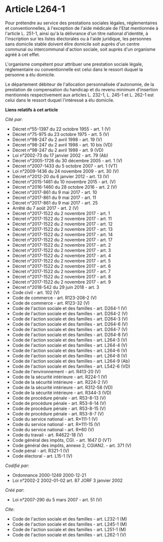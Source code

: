 # Article L264-1

Pour prétendre au service des prestations sociales légales, réglementaires et conventionnelles, à l'exception de l'aide
médicale de l'Etat mentionnée à l'article L. 251-1, ainsi qu'à la délivrance d'un titre national d'identité, à l'inscription
sur les listes électorales ou à l'aide juridique, les personnes sans domicile stable doivent élire domicile soit auprès d'un
centre communal ou intercommunal d'action sociale, soit auprès d'un organisme agréé à cet effet.

L'organisme compétent pour attribuer une prestation sociale légale, réglementaire ou conventionnelle est celui dans le
ressort duquel la personne a élu domicile.

Le département débiteur de l'allocation personnalisée d'autonomie, de la prestation de compensation du handicap et du revenu
minimum d'insertion mentionnés respectivement aux articles L. 232-1, L. 245-1 et L. 262-1 est celui dans le ressort duquel
l'intéressé a élu domicile.

**Liens relatifs à cet article**

_Cité par_:

  - Décret n°55-1397 du 22 octobre 1955 - art. 1 (V)
  - Décret n°75-975 du 23 octobre 1975 - art. 5 (V)
  - Décret n°98-247 du 2 avril 1998 - art. 19 (V)
  - Décret n°98-247 du 2 avril 1998 - art. 10 bis (VD)
  - Décret n°98-247 du 2 avril 1998 - art. 9 (VD)
  - Loi n°2002-73 du 17 janvier 2002 - art. 79 (Ab)
  - Décret n°2005-1726 du 30 décembre 2005 - art. 1 (V)
  - Décret n°2007-1433 du 5 octobre 2007 - art. 1 (VT)
  - Loi n°2009-1436 du 24 novembre 2009 - art. 30 (V)
  - Décret n°2012-20 du 6 janvier 2012 - art. 13 (V)
  - Décret n°2015-1461 du 10 novembre 2015 - art. (V)
  - Décret n°2016-1460 du 28 octobre 2016 - art. 2 (V)
  - Décret n°2017-861 du 9 mai 2017 - art. 10
  - Décret n°2017-861 du 9 mai 2017 - art. 11
  - Décret n°2017-861 du 9 mai 2017 - art. 25
  - Arrêté du 7 août 2017 - art. 2 (V)
  - Décret n°2017-1522 du 2 novembre 2017 - art. 1
  - Décret n°2017-1522 du 2 novembre 2017 - art. 11
  - Décret n°2017-1522 du 2 novembre 2017 - art. 12
  - Décret n°2017-1522 du 2 novembre 2017 - art. 13
  - Décret n°2017-1522 du 2 novembre 2017 - art. 14
  - Décret n°2017-1522 du 2 novembre 2017 - art. 17
  - Décret n°2017-1522 du 2 novembre 2017 - art. 2
  - Décret n°2017-1522 du 2 novembre 2017 - art. 3
  - Décret n°2017-1522 du 2 novembre 2017 - art. 4
  - Décret n°2017-1522 du 2 novembre 2017 - art. 5
  - Décret n°2017-1522 du 2 novembre 2017 - art. 6
  - Décret n°2017-1522 du 2 novembre 2017 - art. 7
  - Décret n°2017-1522 du 2 novembre 2017 - art. 8
  - Décret n°2017-1522 du 2 novembre 2017 - art. 9
  - Décret n°2018-542 du 29 juin 2018 - art. 3
  - Code civil - art. 102 (V)
  - Code de commerce - art. R123-208-2 (V)
  - Code de commerce - art. R123-32 (V)
  - Code de l'action sociale et des familles - art. D264-1 (V)
  - Code de l'action sociale et des familles - art. D264-2 (V)
  - Code de l'action sociale et des familles - art. D264-3 (V)
  - Code de l'action sociale et des familles - art. D264-6 (V)
  - Code de l'action sociale et des familles - art. D264-7 (V)
  - Code de l'action sociale et des familles - art. D264-8 (V)
  - Code de l'action sociale et des familles - art. L264-3 (V)
  - Code de l'action sociale et des familles - art. L264-4 (V)
  - Code de l'action sociale et des familles - art. L264-6 (V)
  - Code de l'action sociale et des familles - art. L264-8 (V)
  - Code de l'action sociale et des familles - art. L264-9 (Ab)
  - Code de l'action sociale et des familles - art. L542-6 (VD)
  - Code de l'environnement - art. R413-20 (V)
  - Code de la sécurité intérieure - art. R224-1 (V)
  - Code de la sécurité intérieure - art. R224-2 (V)
  - Code de la sécurité intérieure - art. R312-58 (VD)
  - Code de la sécurité intérieure - art. R344-3 (VD)
  - Code de procédure pénale - art. R53-8-13 (V)
  - Code de procédure pénale - art. R53-8-14 (V)
  - Code de procédure pénale - art. R53-8-15 (V)
  - Code de procédure pénale - art. R53-8-7 (V)
  - Code du service national - art. R*111-1 (V)
  - Code du service national - art. R*111-15 (V)
  - Code du service national - art. R*60 (V)
  - Code du travail - art. R4622-18 (V)
  - Code général des impôts, CGI. - art. 1647 D (VT)
  - Code général des impôts, annexe 2, CGIAN2. - art. 371 (V)
  - Code pénal - art. R321-1 (V)
  - Code électoral - art. L15-1 (V)

_Codifié par_:

  - Ordonnance 2000-1249 2000-12-21
  - Loi n°2002-2 2002-01-02 art. 87 JORF 3 janvier 2002

_Créé par_:

  - Loi n°2007-290 du 5 mars 2007 - art. 51 (V)

_Cite_:

  - Code de l'action sociale et des familles - art. L232-1 (M)
  - Code de l'action sociale et des familles - art. L245-1 (M)
  - Code de l'action sociale et des familles - art. L251-1 (M)
  - Code de l'action sociale et des familles - art. L262-1 (V)
